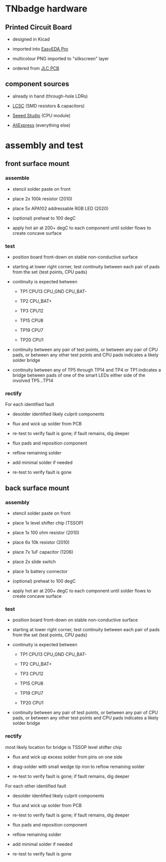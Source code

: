 # TNbadge hardware

## Printed Circuit Board

- designed in Kicad

- imported into [EasyEDA Pro](https://pro.easyeda.com)

- multicolour PNG imported to "silkscreen" layer

- ordered from [JLC PCB](https://jlcpcb.com)

## component sources

- already in hand (through-hole LDRs)

- [LCSC](https://lcsc.com) (SMD resistors & capacitors)

- [Seeed Studio](https://seeedstudio.com) (CPU module)

- [AliExpress](https://aliexpress.com) (everything else)


# assembly and test

## front surface mount

### assemble

- stencil solder paste on front

- place 2x 100k resistor (2010)

- place 5x APA102 addressable RGB LED (2020)

- (optional) preheat to 100 degC

- apply hot air at 200+ degC to each component until solder flows to create concave surface

### test

- position board front-down on stable non-conductive surface

- starting at lower right corner, test continuity between each pair of pads from the set
{test points, CPU pads}

- continuity is expected between

   - TP1 CPU13 CPU\_GND CPU\_BAT-

   - TP2 CPU\_BAT+

   - TP3 CPU12

   - TP15 CPU8

   - TP19 CPU7

   - TP20 CPU1

- continuity between any pair of test points,
or between any pair of CPU pads,
or between any other test points and CPU pads
indicates a likely solder bridge

- continuity between any of TP5 through TP14 and TP4 or TP1
indicates a bridge between pads of one of the smart LEDs either side of the
involved TP5...TP14

### rectify

For each identified fault

- desolder identified likely culprit components

- flux and wick up solder from PCB

- re-test to verify fault is gone; if fault remains, dig deeper

- flux pads and reposition component

- reflow remaining solder

- add minimal solder if needed

- re-test to verify fault is gone

## back surface mount

### assembly

- stencil solder paste on front

- place 1x level shifter chip (TSSOP)

- place 1x 100 ohm resistor (2010)

- place 6x 10k resistor (2010)

- place 7x 1uF capacitor (1206)

- place 2x slide switch

- place 1x battery connector

- (optional) preheat to 100 degC

- apply hot air at 200+ degC to each component until solder flows to create concave surface

### test

- position board front-down on stable non-conductive surface

- starting at lower right corner, test continuity between each pair of pads from the set
{test points, CPU pads}

- continuity is expected between

   - TP1 CPU13 CPU\_GND CPU\_BAT-

   - TP2 CPU\_BAT+

   - TP3 CPU12

   - TP15 CPU8

   - TP19 CPU7

   - TP20 CPU1

- continuity between any pair of test points,
or between any pair of CPU pads,
or between any other test points and CPU pads
indicates a likely solder bridge

### rectify

most likely location for bridge is TSSOP level shifter chip

- flux and wick up excess solder from pins on one side

- drag-solder with small wedge tip iron to reflow remaining solder

- re-test to verify fault is gone; if fault remains, dig deeper

For each other identified fault

- desolder identified likely culprit components

- flux and wick up solder from PCB

- re-test to verify fault is gone; if fault remains, dig deeper

- flux pads and reposition component

- reflow remaining solder

- add minimal solder if needed

- re-test to verify fault is gone

